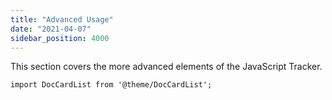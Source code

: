 ```yaml
---
title: "Advanced Usage"
date: "2021-04-07"
sidebar_position: 4000
---
```


This section covers the more advanced elements of the JavaScript Tracker.

```mdx-code-block
import DocCardList from '@theme/DocCardList';
```

<DocCardList/>
